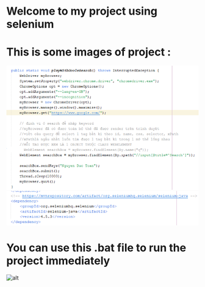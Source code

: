 # Welcome to my project using selenium
# This is some images of project :
![alt](description.png)
![alt](pom.png)
# You can use this .bat file to run the project immediately
![alt](file_runoutsideIDE)
